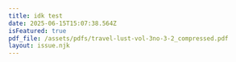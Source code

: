 ```yaml
---
title: idk test
date: 2025-06-15T15:07:38.564Z
isFeatured: true
pdf_file: /assets/pdfs/travel-lust-vol-3no-3-2_compressed.pdf
layout: issue.njk
---
```

